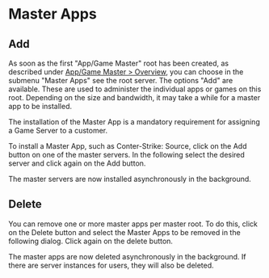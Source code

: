 # Master Apps

## Add

As soon as the first "App/Game Master" root has been created, as described under [App/Game Master > Overview](/en/admin/app-game-master/overview/), you can choose in the submenu "Master Apps" see the root server.
The options "Add" are available. These are used to administer the individual apps or games on this root. Depending on the size and bandwidth, it may take a while for a master app to be installed.

The installation of the Master App is a mandatory requirement for assigning a Game Server to a customer.

To install a Master App, such as Conter-Strike: Source, click on the Add button on one of the master servers.
In the following select the desired server and click again on the Add button.

The master servers are now installed asynchronously in the background.

## Delete

You can remove one or more master apps per master root. To do this, click on the Delete button and select the Master Apps to be removed in the following dialog.
Click again on the delete button.

The master apps are now deleted asynchronously in the background. If there are server instances for users, they will also be deleted.
